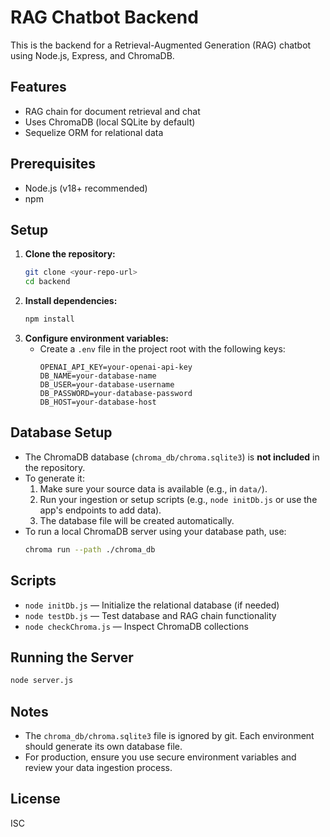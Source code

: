 # RAG Chatbot Backend

This is the backend for a Retrieval-Augmented Generation (RAG) chatbot using Node.js, Express, and ChromaDB.

## Features
- RAG chain for document retrieval and chat
- Uses ChromaDB (local SQLite by default)
- Sequelize ORM for relational data

## Prerequisites
- Node.js (v18+ recommended)
- npm

## Setup
1. **Clone the repository:**
   ```sh
   git clone <your-repo-url>
   cd backend
   ```
2. **Install dependencies:**
   ```sh
   npm install
   ```
3. **Configure environment variables:**
   - Create a `.env` file in the project root with the following keys:
     ```env
     OPENAI_API_KEY=your-openai-api-key
     DB_NAME=your-database-name
     DB_USER=your-database-username
     DB_PASSWORD=your-database-password
     DB_HOST=your-database-host
     ```

## Database Setup
- The ChromaDB database (`chroma_db/chroma.sqlite3`) is **not included** in the repository.
- To generate it:
  1. Make sure your source data is available (e.g., in `data/`).
  2. Run your ingestion or setup scripts (e.g., `node initDb.js` or use the app's endpoints to add data).
  3. The database file will be created automatically.
- To run a local ChromaDB server using your database path, use:
  ```sh
  chroma run --path ./chroma_db
  ```

## Scripts
- `node initDb.js` — Initialize the relational database (if needed)
- `node testDb.js` — Test database and RAG chain functionality
- `node checkChroma.js` — Inspect ChromaDB collections

## Running the Server
```sh
node server.js
```

## Notes
- The `chroma_db/chroma.sqlite3` file is ignored by git. Each environment should generate its own database file.
- For production, ensure you use secure environment variables and review your data ingestion process.

## License
ISC 